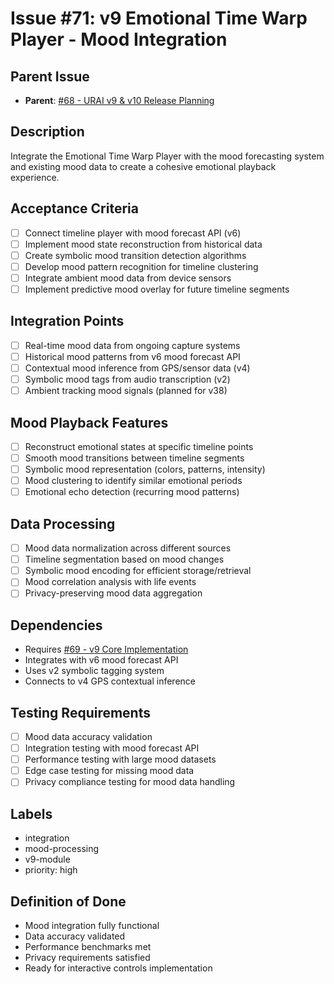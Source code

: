 # Issue #71: v9 Emotional Time Warp Player - Mood Integration

## Parent Issue
- **Parent**: [#68 - URAI v9 & v10 Release Planning](68-urai-v9-v10-release-planning-parent.md)

## Description
Integrate the Emotional Time Warp Player with the mood forecasting system and existing mood data to create a cohesive emotional playback experience.

## Acceptance Criteria
- [ ] Connect timeline player with mood forecast API (v6)
- [ ] Implement mood state reconstruction from historical data
- [ ] Create symbolic mood transition detection algorithms
- [ ] Develop mood pattern recognition for timeline clustering
- [ ] Integrate ambient mood data from device sensors
- [ ] Implement predictive mood overlay for future timeline segments

## Integration Points
- [ ] Real-time mood data from ongoing capture systems
- [ ] Historical mood patterns from v6 mood forecast API
- [ ] Contextual mood inference from GPS/sensor data (v4)
- [ ] Symbolic mood tags from audio transcription (v2)
- [ ] Ambient tracking mood signals (planned for v38)

## Mood Playback Features
- [ ] Reconstruct emotional states at specific timeline points
- [ ] Smooth mood transitions between timeline segments
- [ ] Symbolic mood representation (colors, patterns, intensity)
- [ ] Mood clustering to identify similar emotional periods
- [ ] Emotional echo detection (recurring mood patterns)

## Data Processing
- [ ] Mood data normalization across different sources
- [ ] Timeline segmentation based on mood changes
- [ ] Symbolic mood encoding for efficient storage/retrieval
- [ ] Mood correlation analysis with life events
- [ ] Privacy-preserving mood data aggregation

## Dependencies
- Requires [#69 - v9 Core Implementation](69-v9-emotional-time-warp-player-core.md)
- Integrates with v6 mood forecast API
- Uses v2 symbolic tagging system
- Connects to v4 GPS contextual inference

## Testing Requirements
- [ ] Mood data accuracy validation
- [ ] Integration testing with mood forecast API
- [ ] Performance testing with large mood datasets
- [ ] Edge case testing for missing mood data
- [ ] Privacy compliance testing for mood data handling

## Labels
- integration
- mood-processing
- v9-module
- priority: high

## Definition of Done
- Mood integration fully functional
- Data accuracy validated
- Performance benchmarks met
- Privacy requirements satisfied
- Ready for interactive controls implementation